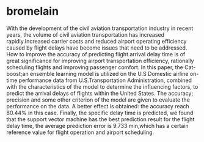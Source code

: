 # bromelain
With the development of the civil aviation transportation industry in recent years, the volume of civil aviation transportation has increased rapidly.Increased carrier costs  and reduced airport operating efficiency caused by flight delays  have become issues that need to be addressed. How to improve the accuracy of predicting flight arrival delay time is of great significance for improving airport transportation efficiency, rationally scheduling flights and improving passenger comfort. In this paper, the Cat-boost;an ensemble learning model is utilized on the U.S Domestic airline on-time performance data from U.S.Transportation Administration, combined with the characteristics of the model to determine the influencing factors,  to predict the arrival delays of flights within the United States. The accuracy; precision and  some other criterion of the model are given to evaluate the performance on the data. A better effect is obtained: the accuracy reach 80.44% in this case. Finally, the specific delay time is predicted, we found that the support vector machine has the best prediction result for the flight delay time, the average prediction error is 9.733 min,which has a certain reference value for flight operation and airport scheduling.
